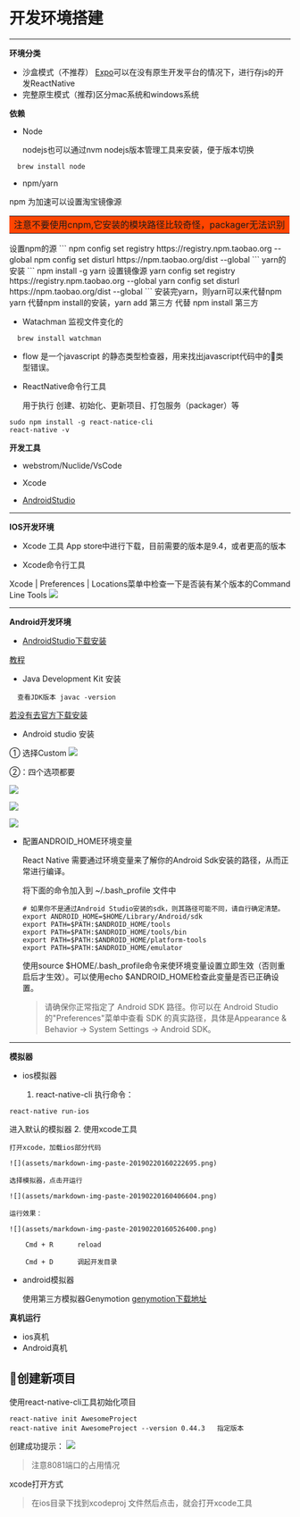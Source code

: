 # 开发环境搭建
----



**环境分类**
* 沙盒模式（不推荐） [Expo](https://docs.expo.io/)可以在没有原生开发平台的情况下，进行存js的开发ReactNative
* 完整原生模式（推荐)区分mac系统和windows系统

**依赖**
* Node

  nodejs也可以通过nvm nodejs版本管理工具来安装，便于版本切换
```
  brew install node
```

* npm/yarn

 npm 为加速可以设置淘宝镜像源
<table><tr><td bgcolor=#FF4500>注意不要使用cnpm,它安装的模块路径比较奇怪，packager无法识别</td></tr></table>
设置npm的源
```
npm config set registry https://registry.npm.taobao.org --global
npm config set disturl https://npm.taobao.org/dist --global
```
yarn的安装
```
npm install -g yarn
设置镜像源
yarn config set registry https://registry.npm.taobao.org --global
yarn config set disturl https://npm.taobao.org/dist --global
```
安装完yarn，则yarn可以来代替npm
yarn 代替npm install的安装，yarn add 第三方  代替 npm install 第三方


* Watachman 监视文件变化的
```
  brew install watchman
```

* flow 是一个javascript 的静态类型检查器，用来找出javascript代码中的类型错误。

* ReactNative命令行工具

  用于执行 创建、初始化、更新项目、打包服务（packager）等
```
sudo npm install -g react-natice-cli
react-native -v
```

**开发工具**
* webstrom/Nuclide/VsCode
* Xcode

* [AndroidStudio](https://developer.android.google.cn/studio/)

---
**IOS开发环境**
* Xcode 工具
App store中进行下载，目前需要的版本是9.4，或者更高的版本

* Xcode命令行工具

 Xcode | Preferences | Locations菜单中检查一下是否装有某个版本的Command Line Tools
 ![](assets/markdown-img-paste-20190220144243589.png)

---
 **Android开发环境**
 * [AndroidStudio下载安装](https://developer.android.google.cn/studio/)

 [教程](https://www.jianshu.com/p/24f45a411c80)
* Java Development Kit  安装
```
  查看JDK版本 javac -version
```
[若没有去官方下载安装](https://www.oracle.com/technetwork/java/javase/downloads/jdk8-downloads-2133151.html)


* Android studio 安装

 ① 选择Custom
 ![](assets/markdown-img-paste-20190220205442552.png)

 ②：四个选项都要

 ![](assets/markdown-img-paste-2019022020583104.png)

 ![](assets/markdown-img-paste-20190220210917470.png)

 ![](assets/markdown-img-paste-20190220210840919.png)

* 配置ANDROID_HOME环境变量

  React Native 需要通过环境变量来了解你的Android Sdk安装的路径，从而正常进行编译。

  将下面的命令加入到 ~/.bash_profile 文件中

  ```
  # 如果你不是通过Android Studio安装的sdk，则其路径可能不同，请自行确定清楚。
  export ANDROID_HOME=$HOME/Library/Android/sdk
  export PATH=$PATH:$ANDROID_HOME/tools
  export PATH=$PATH:$ANDROID_HOME/tools/bin
  export PATH=$PATH:$ANDROID_HOME/platform-tools
  export PATH=$PATH:$ANDROID_HOME/emulator
  ```
  使用source $HOME/.bash_profile命令来使环境变量设置立即生效（否则重启后才生效）。可以使用echo $ANDROID_HOME检查此变量是否已正确设置。

  >请确保你正常指定了 Android SDK 路径。你可以在 Android Studio 的"Preferences"菜单中查看 SDK 的真实路径，具体是Appearance & Behavior → System Settings → Android SDK。



---
**模拟器**
* ios模拟器

  1. react-native-cli 执行命令：
```
react-native run-ios
```
进入默认的模拟器
  2. 使用xcode工具

    打开xcode，加载ios部分代码

    ![](assets/markdown-img-paste-20190220160222695.png)

    选择模拟器，点击开运行

    ![](assets/markdown-img-paste-20190220160406604.png)

    运行效果：

    ![](assets/markdown-img-paste-20190220160526400.png)

```
    Cmd + R      reload

    Cmd + D      调起开发目录
```
* android模拟器

  使用第三方模拟器Genymotion
[  genymotion下载地址](https://www.genymotion.com/download/)


**真机运行**
* ios真机
* Android真机




## 创建新项目

使用react-native-cli工具初始化项目
```
react-native init AwesomeProject
react-native init AwesomeProject --version 0.44.3   指定版本
```
创建成功提示：
![](assets/markdown-img-paste-20190220145524809.png)

>注意8081端口的占用情况

xcode打开方式
>在ios目录下找到xcodeproj 文件然后点击，就会打开xcode工具
